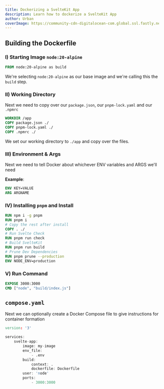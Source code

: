 ```yaml
---
title: Dockerizing a SvelteKit App
description: Learn how to dockerize a SvelteKit App
author: Urban
coverImage: https://community-cdn-digitalocean-com.global.ssl.fastly.net/YMiWVwf44KxC6EmLNooKyr5w
---
```


## Building the Dockerfile

### I) Starting Image `node:20-alpine`

```dockerfile
FROM node:20-alpine as build
```

We're selecting `node:20-alpine` as our base image and we're calling this the `build` step.

### II) Working Directory

Next we need to copy over our `package.json`, our `pnpm-lock.yaml` and our `.npmrc`

```dockerfile
WORKDIR /app
COPY package.json ./
COPY pnpm-lock.yaml ./
COPY .npmrc ./
```

We set our working directory to `./app` and copy over the files.

### III) Environment & Args

Next we need to tell Docker about whichever ENV variables and ARGS we'll need

**Example**:

```dockerfile
ENV KEY=VALUE
ARG ARGNAME
```

### IV) Installing `pnpm` and Install

```dockerfile
RUN npm i -g pnpm
RUN pnpm i
# Copy the rest after install
COPY . ./
# Run Svelte Check
RUN pnpm run check
# Build SvelteKit
RUN pnpm run build
# Prune Dev Dependencies
RUN pnpm prune --production
ENV NODE_ENV=production
```

### V) Run Command

```dockerfile
EXPOSE 3000:3000
CMD ["node", "build/index.js"]
```

## `compose.yaml`

Next we can optionally create a Docker Compose file to give instructions for container formation

```d
version: '3'

services:
	svelte-app:
		image: my-image
		env_file:
			- .env
		build:
			context: .
			dockerfile: Dockerfile
		user: 'node'
		ports:
			- 3000:3000
```
